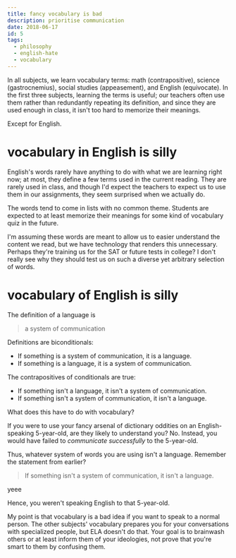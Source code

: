 ```yaml
---
title: fancy vocabulary is bad
description: prioritise communication
date: 2018-06-17
id: 5
tags:
  - philosophy
  - english-hate
  - vocabulary
---
```

In all subjects, we learn vocabulary terms: math (contrapositive), science (gastrocnemius), social studies (appeasement), and English (equivocate). In the first three subjects, learning the terms is useful; our teachers often use them rather than redundantly repeating its definition, and since they are used enough in class, it isn't too hard to memorize their meanings.

Except for English.

# vocabulary in English is silly
English's words rarely have anything to do with what we are learning right now; at most, they define a few terms used in the current reading. They are rarely used in class, and though I'd expect the teachers to expect us to use them in our assignments, they seem surprised when we actually do.

The words tend to come in lists with no common theme. Students are expected to at least memorize their meanings for some kind of vocabulary quiz in the future.

I'm assuming these words are meant to allow us to easier understand the content we read, but we have technology that renders this unnecessary. Perhaps they're training us for the SAT or future tests in college? I don't really see why they should test us on such a diverse yet arbitrary selection of words.

# vocabulary of English is silly
The definition of a language is

> a system of communication

Definitions are biconditionals:

- If something is a system of communication, it is a language.
- If something is a language, it is a system of communication.

The contrapositives of conditionals are true:

- If something isn't a language, it isn't a system of communication.
- If something isn't a system of communication, it isn't a language.

What does this have to do with vocabulary?

If you were to use your fancy arsenal of dictionary oddities on an English-speaking 5-year-old, are they likely to understand you? No. Instead, you would have failed to *communicate successfully* to the 5-year-old.

Thus, whatever system of words you are using isn't a language. Remember the statement from earlier?

> If something isn't a system of communication, it isn't a language.

yeee

Hence, you weren't speaking English to that 5-year-old.

My point is that vocabulary is a bad idea if you want to speak to a normal person. The other subjects' vocabulary prepares you for your conversations with specialized people, but ELA doesn't do that. Your goal is to brainwash others or at least inform them of your ideologies, not prove that you're smart to them by confusing them.

